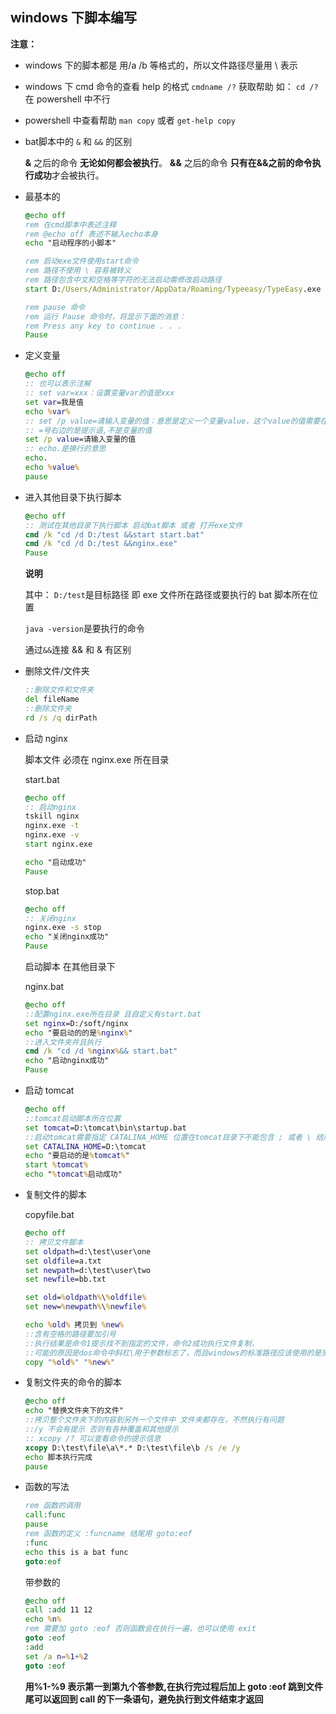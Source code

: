 ## windows 下脚本编写

**注意：**

- windows 下的脚本都是 用/a /b 等格式的，所以文件路径尽量用 \ 表示

- windows 下 cmd 命令的查看 help 的格式 `cmdname /?` 获取帮助 如： `cd /?` 在 powershell 中不行

- powershell 中查看帮助 `man copy` 或者 `get-help copy`

- bat脚本中的 `&` 和 `&&` 的区别

    **&** 之后的命令  **无论如何都会被执行**。
    **&&** 之后的命令 **只有在&&之前的命令执行成功**才会被执行。

- 最基本的

  ```bat
  @echo off
  rem 在cmd脚本中表述注释
  rem @echo off 表述不输入echo本身
  echo "启动程序的小脚本"

  rem 启动exe文件使用start命令
  rem 路径不使用 \ 容易被转义
  rem 路径包含中文和空格等字符的无法启动需修改启动路径
  start D:/Users/Administrator/AppData/Roaming/Typeeasy/TypeEasy.exe

  rem pause 命令
  rem 运行 Pause 命令时，将显示下面的消息：
  rem Press any key to continue . . .
  Pause
  ```

- 定义变量

  ```bat
  @echo off
  :: 也可以表示注解
  :: set var=xxx：设置变量var的值是xxx
  set var=我是值
  echo %var%
  :: set /p value=请输入变量的值：意思是定义一个变量value，这个value的值需要在控制台上动态输入
  :: =号右边的是提示语,不是变量的值
  set /p value=请输入变量的值
  :: echo.是换行的意思
  echo.
  echo %value%
  pause
  ```

* 进入其他目录下执行脚本

  ```bat
  @echo off
  :: 测试在其他目录下执行脚本 启动bat脚本 或者 打开exe文件
  cmd /k "cd /d D:/test &&start start.bat"
  cmd /k "cd /d D:/test &&nginx.exe"
  Pause
  ```

  **说明**

  其中：
  `D:/test`是目标路径 即 exe 文件所在路径或要执行的 bat 脚本所在位置

  `java -version`是要执行的命令

  通过`&&`连接 && 和 & 有区别

* 删除文件/文件夹

  ```bat
  ::删除文件和文件夹
  del fileName
  ::删除文件夹
  rd /s /q dirPath
  ```

* 启动 nginx

  脚本文件 必须在 nginx.exe 所在目录

  start.bat

  ```bat
  @echo off
  :: 启动nginx
  tskill nginx
  nginx.exe -t
  nginx.exe -v
  start nginx.exe

  echo "启动成功"
  Pause
  ```

  stop.bat

  ```bat
  @echo off
  :: 关闭nginx
  nginx.exe -s stop
  echo "关闭nginx成功"
  Pause
  ```

  启动脚本 在其他目录下

  nginx.bat

  ```bat
  @echo off
  ::配置nginx.exe所在目录 且自定义有start.bat
  set nginx=D:/soft/nginx
  echo "要启动的的是%nginx%"
  ::进入文件夹并且执行
  cmd /k "cd /d %nginx%&& start.bat"
  echo "启动nginx成功"
  Pause
  ```

* 启动 tomcat

  ```bat
  @echo off
  ::tomcat启动脚本所在位置
  set tomcat=D:\tomcat\bin\startup.bat
  ::启动tomcat需要指定 CATALINA_HOME 位置在tomcat目录下不能包含 ; 或者 \ 结尾
  set CATALINA_HOME=D:\tomcat
  echo "要启动的是%tomcat%"
  start %tomcat%
  echo "%tomcat%启动成功"
  ```

* 复制文件的脚本

  copyfile.bat

  ```bat
  @echo off
  :: 拷贝文件脚本
  set oldpath=d:\test\user\one
  set oldfile=a.txt
  set newpath=d:\test\user\two
  set newfile=bb.txt

  set old=%oldpath%\%oldfile%
  set new=%newpath%\%newfile%

  echo %old% 拷贝到 %new%
  ::含有空格的路径要加引号
  ::执行结果是命令1提示找不到指定的文件，命令2成功执行文件复制，
  ::可能的原因是dos命令中斜杠\用于参数标志了，而且windows的标准路径应该使用的是反斜杠\来分割。
  copy "%old%" "%new%"
  ```

* 复制文件夹的命令的脚本

  ```bat
  @echo off
  echo "替换文件夹下的文件"
  ::拷贝整个文件夹下的内容到另外一个文件中 文件夹都存在，不然执行有问题
  ::/y 不会有提示 否则有各种覆盖和其他提示
  :: xcopy /? 可以查看命令的提示信息
  xcopy D:\test\file\a\*.* D:\test\file\b /s /e /y
  echo 脚本执行完成
  pause
  ```

* 函数的写法

  ```bat
  rem 函数的调用
  call:func
  pause
  rem 函数的定义 :funcname 结尾用 goto:eof
  :func
  echo this is a bat func
  goto:eof
  ```

  带参数的

  ```bat
  @echo off
  call :add 11 12
  echo %n%
  rem 需要加 goto :eof 否则函数会在执行一遍，也可以使用 exit
  goto :eof
  :add
  set /a n=%1+%2
  goto :eof
  ```

  **用%1-%9 表示第一到第九个答参数,在执行完过程后加上 goto :eof 跳到文件尾可以返回到 call 的下一条语句，避免执行到文件结束才返回**
